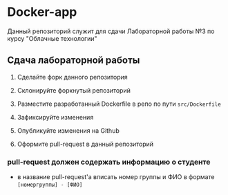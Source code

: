 # Docker-app

Данный репозиторий служит для сдачи Лабораторной работы №3 по курсу "Облачные технологии"

## Сдача лабораторной работы

1. Сделайте форк данного репозитория

2. Склонируйте форкнутый репозиторий

3. Разместите разработанный Dockerfile в репо по пути `src/Dockerfile`

4. Зафиксируйте изменения

5. Опубликуйте изменения на Github

6. Оформите pull-request в данный репозиторий

### pull-request должен содержать информацию о студенте

- в название pull-request'a вписать номер группы и ФИО в формате `[номергруппы] - [ФИО]`
